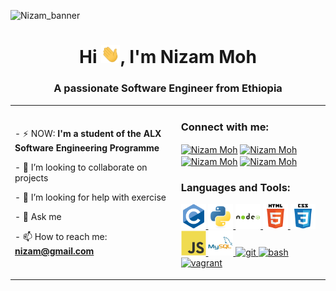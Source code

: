 <!--![MasterHead](https://blog.bit.ai/wp-content/uploads/2018/09/How-to-Embed-GitHub-Gists-in-Your-Documents-Blog-Banner.png)-->
![Nizam_banner](https://scontent-lga3-2.xx.fbcdn.net/v/t31.18172-8/25074983_693913174137705_6454733025733339959_o.jpg?_nc_cat=102&ccb=1-7&_nc_sid=09cbfe&_nc_ohc=6FS4j1p3oVUAX9a-DZ3&tn=GfVR0YlzxoQqLA8_&_nc_ht=scontent-lga3-2.xx&oh=00_AfC9grV7FmWVYQiJIkQ5_LJ67gUM82_1IvPht1PbHAUmUg&oe=64003A90)
<h1 align="center">Hi <img src="https://github.com/inspirasiprogrammer/inspirasiprogrammer/blob/main/wave.gif" width="30px">, I'm Nizam Moh</h1>
<h3 align="center">A passionate Software Engineer from Ethiopia</h3>
<!--<img align= "right" alt="Coding" width="375" src="https://cdn.dribbble.com/users/1162077/screenshots/3848914/media/320984a9ca58b3c73274c9259ecf6de8.gif">-->

<table>
  <tr>
    <td>
      <p>- ⚡ NOW: <b>I'm a student of the ALX Software Engineering Programme </b></p>
   - 👯 I’m looking to collaborate on projects</b></p>
<p>- 🤔 I’m looking for help with exercise</b></p>
<p>- 💬 Ask me 
<p>- 📫 How to reach me: <b><a href=mailto:nizoniz85270015@gmail.com alt=email>nizam@gmail.com</a></b></p>
</td>
    <td>
      <h3 align="left">Connect with me:</h3>
      <p align="left">
      <a href="https://www.linkedin.com/in/mr-nizam-93bb1b246ttps://linkedin.com/in/mr-nizam" target="blank"><img align="center" src="https://raw.githubusercontent.com/rahuldkjain/github-profile-readme-generator/master/src/images/icons/Social/linked-in-alt.svg" alt="Nizam Moh" height="30" width="40" /></a>
      <a href="https://twitter.com/mr nizam" target="blank"><img align="center" src="https://raw.githubusercontent.com/rahuldkjain/github-profile-readme-generator/master/src/images/icons/Social/twitter.svg" alt="Nizam Moh" height="30" width="40" /></a>
      <a href="https://fb.com/nizoniz" target="blank"><img align="center" src="https://raw.githubusercontent.com/rahuldkjain/github-profile-readme-generator/master/src/images/icons/Social/facebook.svg" alt="Nizam Moh" height="30" width="40" /></a>
      <a href="https://instagram.com/nizam_huh" target="blank"><img align="center" src="https://raw.githubusercontent.com/rahuldkjain/github-profile-readme-generator/master/src/images/icons/Social/instagram.svg" alt="Nizam Moh" height="30" width="40" /></a>
      </p>
      <h3 align="left">Languages and Tools:</h3>
      <p align="left"> 
      <a href="https://www.cprogramming.com/" target="_blank" rel="noreferrer"> <img src="https://raw.githubusercontent.com/devicons/devicon/master/icons/c/c-original.svg" alt="c" width="40" height="40"/> </a>
      <a href="https://www.python.org" target="_blank" rel="noreferrer"> <img src="https://raw.githubusercontent.com/devicons/devicon/master/icons/python/python-original.svg" alt="python" width="40" height="40"/> </a> 
      <a href="https://nodejs.org" target="_blank" rel="noreferrer"> <img src="https://raw.githubusercontent.com/devicons/devicon/master/icons/nodejs/nodejs-original-wordmark.svg" alt="nodejs" width="40" height="40"/> </a> 
      <a href="https://www.w3.org/html/" target="_blank" rel="noreferrer"> <img src="https://raw.githubusercontent.com/devicons/devicon/master/icons/html5/html5-original-wordmark.svg" alt="html5" width="40" height="40"/> </a> 
      <a href="https://www.w3schools.com/css/" target="_blank" rel="noreferrer"> <img src="https://raw.githubusercontent.com/devicons/devicon/master/icons/css3/css3-original-wordmark.svg" alt="css3" width="40" height="40"/> </a> 
      <a href="https://developer.mozilla.org/en-US/docs/Web/JavaScript" target="_blank" rel="noreferrer"> <img src="https://raw.githubusercontent.com/devicons/devicon/master/icons/javascript/javascript-original.svg" alt="javascript" width="40" height="40"/> </a> 
      <a href="https://www.mysql.com/" target="_blank" rel="noreferrer"> <img src="https://raw.githubusercontent.com/devicons/devicon/master/icons/mysql/mysql-original-wordmark.svg" alt="mysql" width="40" height="40"/> </a> 
      <a href="https://git-scm.com/" target="_blank" rel="noreferrer"> <img src="https://www.vectorlogo.zone/logos/git-scm/git-scm-icon.svg" alt="git" width="40" height="40"/> </a>
      <a href="https://www.gnu.org/software/bash/" target="_blank" rel="noreferrer"> <img src="https://www.vectorlogo.zone/logos/gnu_bash/gnu_bash-icon.svg" alt="bash" width="40" height="40"/> </a>  
      <a href="https://www.vagrantup.com/" target="_blank" rel="noreferrer"> <img src="https://www.vectorlogo.zone/logos/vagrantup/vagrantup-icon.svg" alt="vagrant" width="40" height="40"/> </a> 
      </p>    
    </td>
  </tr>
</table>

<!--<p align="left"> <a href="https://github.com/ryo-ma/github-profile-trophy"><img src="https://github-profile-trophy.vercel.app/?username=Officialn" alt="Nizam Moh" /></a> </p>-->

